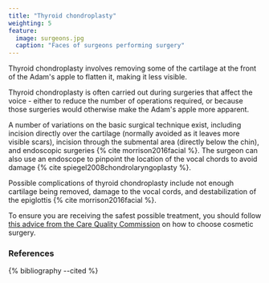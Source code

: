 ```yaml
---
title: "Thyroid chondroplasty"
weighting: 5
feature:
  image: surgeons.jpg
  caption: "Faces of surgeons performing surgery"
---
```


Thyroid chondroplasty involves removing some of the cartilage at the front of the Adam's apple to flatten it, making it less visible.

Thyroid chondroplasty is often carried out during surgeries that affect the voice - either to reduce the number of operations required, or because those surgeries would otherwise make the Adam's apple more apparent.

A number of variations on the basic surgical technique exist, including incision directly over the cartilage (normally avoided as it leaves more visible scars), incision through the submental area (directly below the chin), and endoscopic surgeries {% cite morrison2016facial %}. The surgeon can also use an endoscope to pinpoint the location of the vocal chords to avoid damage {% cite spiegel2008chondrolaryngoplasty %}.

Possible complications of thyroid chondroplasty include not enough cartilage being removed, damage to the vocal cords, and destabilization of the epiglottis {% cite morrison2016facial %}.

To ensure you are receiving the safest possible treatment, you should follow [this advice from the Care Quality Commission](http://www.cqc.org.uk/help-advice/help-choosing-care-services/choosing-cosmetic-surgery) on how to choose cosmetic surgery.

### References

{% bibliography --cited %}